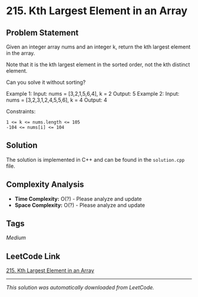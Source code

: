 # 215. Kth Largest Element in an Array

## Problem Statement

Given an integer array nums and an integer k, return the kth largest element in the array.

Note that it is the kth largest element in the sorted order, not the kth distinct element.

Can you solve it without sorting?

Example 1:
Input: nums = [3,2,1,5,6,4], k = 2
Output: 5
Example 2:
Input: nums = [3,2,3,1,2,4,5,5,6], k = 4
Output: 4

Constraints:

	1 <= k <= nums.length <= 105
	-104 <= nums[i] <= 104

## Solution

The solution is implemented in C++ and can be found in the `solution.cpp` file.

## Complexity Analysis

- **Time Complexity:** O(?) - Please analyze and update
- **Space Complexity:** O(?) - Please analyze and update

## Tags

*Medium*

## LeetCode Link

[215. Kth Largest Element in an Array](https://leetcode.com/problems/kth-largest-element-in-an-array/)

---

*This solution was automatically downloaded from LeetCode.*
